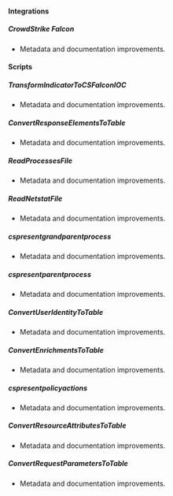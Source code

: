 
#### Integrations

##### CrowdStrike Falcon

- Metadata and documentation improvements.

#### Scripts

##### TransformIndicatorToCSFalconIOC

- Metadata and documentation improvements.
##### ConvertResponseElementsToTable

- Metadata and documentation improvements.
##### ReadProcessesFile

- Metadata and documentation improvements.
##### ReadNetstatFile

- Metadata and documentation improvements.
##### cspresentgrandparentprocess

- Metadata and documentation improvements.
##### cspresentparentprocess

- Metadata and documentation improvements.
##### ConvertUserIdentityToTable

- Metadata and documentation improvements.
##### ConvertEnrichmentsToTable

- Metadata and documentation improvements.
##### cspresentpolicyactions

- Metadata and documentation improvements.
##### ConvertResourceAttributesToTable

- Metadata and documentation improvements.
##### ConvertRequestParametersToTable

- Metadata and documentation improvements.
